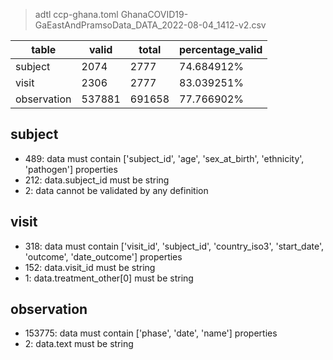 >adtl ccp-ghana.toml GhanaCOVID19-GaEastAndPramsoData_DATA_2022-08-04_1412-v2.csv

|table          |valid  |total  |percentage_valid|
|---------------|-------|-------|----------------|
|subject        |2074   |2777   |74.684912% |
|visit          |2306   |2777   |83.039251% |
|observation    |537881 |691658 |77.766902% |

## subject

* 489: data must contain ['subject_id', 'age', 'sex_at_birth', 'ethnicity', 'pathogen'] properties
* 212: data.subject_id must be string
* 2: data cannot be validated by any definition

## visit

* 318: data must contain ['visit_id', 'subject_id', 'country_iso3', 'start_date', 'outcome', 'date_outcome'] properties
* 152: data.visit_id must be string
* 1: data.treatment_other[0] must be string

## observation

* 153775: data must contain ['phase', 'date', 'name'] properties
* 2: data.text must be string
